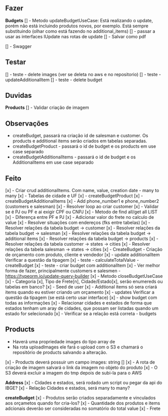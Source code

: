 ## Fazer

**Budgets**
[] - Metodo updateBudgetUseCase: Está realizando o update, porém não está incluindo produtos novos, por exemplo. Está sempre substituindo (olhar como está fazendo no additional_items)
[] - passar a usar as interfaces IUpdate nas rotas de update
[] - Salvar como pdf

[] - Swagger

## Testar

[] - teste - delete images (ver se deleta no aws e no repositorio)
[] - teste - updateAdditionalItem
[] - teste - delete budget

## Duvidas

**Products**
[] - Validar criação de imagem

## Observações

- createBudget, passará na criação id de salesman e customer. Os products e additional items serão criados em tabelas separadas.
- createBudgetProduct - passará o id de budget e os products em use case separado
- createBudgetAdditionalItems - passará o id de budget e os AdditionalItems em use case separado

## Feito

[x] - Criar crud additionalItems. Com name, value, creation date - many to many
[x] - Tabelas de cidade e UF
[x] - createBudgetProduct
[x] - createBudgetAdditionalItems
[x] - Add phone_number1 e phone_number2 (customers e salesman)
[x] - Resolver loop ao criar customer
[x] - Validar se é PJ ou PF e ai exigir CPF ou CNPJ
[x] - Metodo de find all/get all LIST
[x] - Diferença entre PF e PJ
[x] - Adicionar valor do frete no calculo de value
[x] - Resolver situações com endereços (fks entre tabelas)
[x] - Resolver relações da tabela budget -> customer
[x] - Resolver relações da tabela budget -> salesman
[x] - Resolver relações da tabela budget -> additional items
[x] - Resolver relações da tabela budget -> products
[x] - Resolver relações da tabela customer -> states -> cities
[x] - Resolver relações da tabela salesman -> states -> cities
[x] - CreateBudget - Criação de orçamento com produto, cliente e vendedor
[x] - update additionalItem Verificar a questão da tipagem
[x] - teste - calculateTotalValue - createBudget
[x] - teste - criar budget com additionalItem
[x] - Ver melhor forma de fazer, principalmente customers e salesmen - https://typeorm.io/update-query-builder
[x] - Metodo closeBudgetUseCase
[x] - Categoria [x], Tipo de Frete[n], Cidade/Estado[x], serão enumereds ou tabelas em banco?
[x] - Seed de user
[x] - Addtional items só sera criará items quando eu estiver criando um orçamento
[x] - updates Verificar a questão da tipagem (se está certo usar interface)
[x] - show budget com todas as informações
[x] - Relacionar cidades e estados de forma que estados tenham um aray de cidades, que possam ser listadas quando um estado for selecionado
[x] - Verificar se a relação está correta - budgets

## Products

- Haverá uma propriedade images do tipo array de
- Na rota uploadImages ele fará o upload com o S3 e chamará o repositório de products salvando a alteração.

[x] - Products deverá possuir um campo images: string []
[x] - A rota de criação de imagem salvará o link da imagem no objeto do produto
[x] - O S3 deverá excluir a imagem do tmp depois de subi-la para o AWS

**Address**
[x] - Cidades e estados, será rodado um script ou pegar da api do IBGE?
[x] - Relação Cidades e estados, será many to many?

**createBudget**
[x] - Produtos serão criados separadamente e vinculados aos orçametos quando for cria-los?
[x] - Quantidade dos produtos e items adcionais deverão ser consideradas no somatório do total value
[x] - Frete

